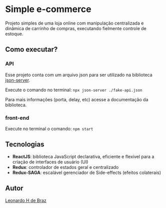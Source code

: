 # Simple e-commerce

Projeto simples de uma loja online com manipulação centralizada e dinâmica de carrinho de compras, executando fielmente controle de estoque.

## Como executar?

### API 
Esse projeto conta com um arquivo json para ser utilizado na biblioteca [json-server](https://github.com/typicode/json-server).

Execute o comando no terminal: 
`npx json-server ./fake-api.json`

Para mais informações (porta, delay, etc) acesse a documentação da biblioteca.

### front-end

Execute no terminal o comando:
`npm start`

## Tecnologias
- **ReactJS**: biblioteca JavaScript declarativa, eficiente e flexível para a criação de interfaces de usuário (UI)
- **Redux**: controlador de estados geral e centralizado
- **Redux-SAGA**: escalável gerenciador de Side-effects (efeitos colaterais)

## Autor

[Leonardo H de Braz](https://github.com/lhleonardo)
